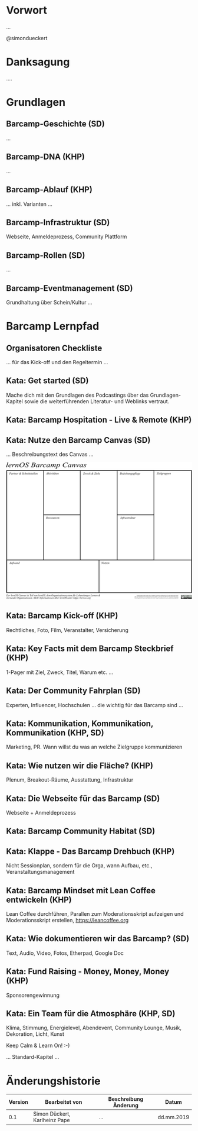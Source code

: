 # Vorwort

...

\@simondueckert

# Danksagung

....

# Grundlagen

## Barcamp-Geschichte (SD)

...

## Barcamp-DNA (KHP)

...

## Barcamp-Ablauf (KHP)

... inkl. Varianten ...

## Barcamp-Infrastruktur (SD)

Webseite, Anmeldeprozess, Community Plattform

## Barcamp-Rollen (SD)

...

## Barcamp-Eventmanagement (SD)

Grundhaltung über Schein/Kultur ...

# Barcamp Lernpfad

## Organisatoren Checkliste
... für das Kick-off und den Regeltermin ...

## Kata: Get started (SD)

Mache dich mit den Grundlagen des Podcastings über das Grundlagen-Kapitel sowie die weiterführenden Literatur- und Weblinks vertraut.

## Kata: Barcamp Hospitation - Live & Remote (KHP)

## Kata: Nutze den Barcamp Canvas (SD)

... Beschreibungstext des Canvas ...

![lernOS Barcamp Canvas](images/lernOS-Barcamp-Canvas-de-300dpi.png)

## Kata: Barcamp Kick-off (KHP)

Rechtliches, Foto, Film, Veranstalter, Versicherung

## Kata: Key Facts mit dem Barcamp Steckbrief (KHP)

1-Pager mit Ziel, Zweck, Titel, Warum etc. ...

## Kata: Der Community Fahrplan (SD)

Experten, Influencer, Hochschulen ... die wichtig für das Barcamp sind ...

## Kata: Kommunikation, Kommunikation, Kommunikation (KHP, SD)

Marketing, PR. Wann willst du was an welche Zielgruppe kommunizieren

## Kata: Wie nutzen wir die Fläche? (KHP)

Plenum, Breakout-Räume, Ausstattung, Infrastruktur

## Kata: Die Webseite für das Barcamp (SD)

Webseite + Anmeldeprozess

## Kata: Barcamp Community Habitat (SD)

## Kata: Klappe - Das Barcamp Drehbuch (KHP)

Nicht Sessionplan, sondern für die Orga, wann Aufbau, etc., Veranstaltungsmanagement

## Kata: Barcamp Mindset mit Lean Coffee entwickeln (KHP)

Lean Coffee durchführen, Parallen zum Moderationsskript aufzeigen und Moderationsskript erstellen, https://leancoffee.org

## Kata: Wie dokumentieren wir das Barcamp? (SD)

Text, Audio, Video, Fotos, Etherpad, Google Doc

## Kata: Fund Raising - Money, Money, Money (KHP)

Sponsorengewinnung

## Kata: Ein Team für die Atmosphäre (KHP, SD)

Klima, Stimmung, Energielevel, Abendevent, Community Lounge, Musik, Dekoration, Licht, Kunst

Keep Calm & Learn On! :-)

... Standard-Kapitel ...

# Änderungshistorie
| Version | Bearbeitet von | Beschreibung Änderung | Datum |
|---------|----------------|-----------------------|-------|
| 0.1 | Simon Dückert, Karlheinz Pape | ... | dd.mm.2019 |